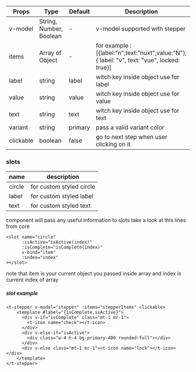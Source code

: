 | Props | Type | Default | Description |
| ------------ | ------------ | ------------ | ------------ |
| v-model | String, Number, Boolean | - | v-model supported with stepper |
| items | Array of Object | - | for example : [{label:"n",text:"nuxt",value:"N"},{ label: "v", text: "vue", locked: true}] |
| label | string | label | witch key inside object use for label |
| value | string | value | witch key inside object use for value |
| text | string | text | witch key inside object use for text |
| variant | string | primary | pass a valid variant color |
| clickable | boolean | false | go to next step when user clicking on it |



### slots
| name | description
| ------------ | ------------ |
| circle | for custom styled circle|
| label | for custom styled label|
| text | for custom styled text|

component will pass any useful information to slots take a look at this lines from core

```vue
<slot name="circle" 
      :isActive="isActive(index)"
      :isComplete="isComplete(index)"
      v-bind="item"
      :index="index"
></slot>
```
note that item is your current object you passed inside array
and index is current index of array

##### slot example

```vue
<t-stepper v-model="stepper" :items="stepperItems" clickable>
    <template #label="{isComplete,isActive}">
      <div v-if="isComplete" class="mt-1 mr-1">
        <t-icon name="check"></t-icon>
      </div>
      <div v-else-if="isActive">
        <div class="w-4 h-4 bg-primary-400 rounded-full"></div>
      </div>
      <div v-else class="mt-1 mr-1"><t-icon name="lock"></t-icon></div>
    </template>
</t-stepper>
```